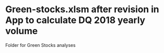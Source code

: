 # Green-stocks.xlsm after revision in App to calculate DQ 2018 yearly volume

Folder for Green Stocks analyses
